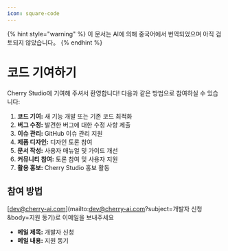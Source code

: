 ```yaml
---
icon: square-code
---
```


{% hint style="warning" %}
이 문서는 AI에 의해 중국어에서 번역되었으며 아직 검토되지 않았습니다。
{% endhint %}

# 코드 기여하기

Cherry Studio에 기여해 주셔서 환영합니다! 다음과 같은 방법으로 참여하실 수 있습니다:

1. **코드 기여:** 새 기능 개발 또는 기존 코드 최적화
2. **버그 수정:** 발견한 버그에 대한 수정 사항 제출
3. **이슈 관리:** GitHub 이슈 관리 지원
4. **제품 디자인:** 디자인 토론 참여
5. **문서 작성:** 사용자 매뉴얼 및 가이드 개선
6. **커뮤니티 참여:** 토론 참여 및 사용자 지원
7. **활용 홍보:** Cherry Studio 홍보 활동

## 참여 방법

[dev@cherry-ai.com](mailto:dev@cherry-ai.com?subject=개발자 신청\&body=지원 동기)로 이메일을 보내주세요

* **메일 제목:** 개발자 신청
* **메일 내용:** 지원 동기